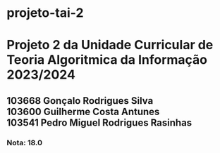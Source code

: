 # projeto-tai-2
<h1>Projeto 2 da Unidade Curricular de Teoria Algoritmica da Informação 2023/2024</h1>
<h2>103668 Gonçalo Rodrigues Silva<br>
103600 Guilherme Costa Antunes<br>
103541 Pedro Miguel Rodrigues Rasinhas</h2>
<h3>Nota: 18.0</h3>
